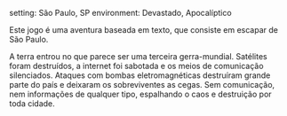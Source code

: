 setting: São Paulo, SP
environment: Devastado, Apocalíptico

Este jogo é uma aventura baseada em texto, que consiste em escapar de São Paulo.

A terra entrou no que parece ser uma terceira gerra-mundial.
Satélites foram destruídos, a internet foi sabotada e os meios de
comunicação silenciados.
Ataques com bombas eletromagnéticas destruíram grande parte do
país e deixaram os sobreviventes as cegas.
Sem comunicação, nem informações de qualquer tipo, espalhando
o caos e destruição por toda cidade.
